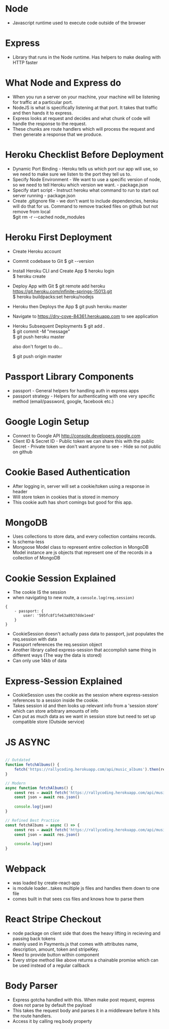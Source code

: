 

Node
======
- Javascript runtime used to execute code outside of the browser

Express
======
- Library that runs in the Node runtime. Has helpers to make dealing with HTTP faster


What Node and Express do
======
- When you run a server on your machine, your machine will be listening for traffic at a particular port.
- NodeJS is what is specifically listening at that port. It takes that traffic and then hands it to express.
- Express looks at request and decides and what chunk of code will handle the response to the request.
- These chunks are route handlers which will process the request and then generate a response that we produce. 

Heroku Checklist Before Deployment
======
- Dynamic Port Binding - Heroku tells us which port our app will use, so we need to make sure we listen to the port they tell us to.
- Specify Node Environment - We want to use a specific version of node, so we need to tell Heroku which version we want. - package.json
- Specify start script - Instruct heroku what command to run to start out server running - package.json
- Create .gitignore file - we don't want to include dependencies, heroku will do that for us.
   Command to remove tracked files on github but not remove from local  
   $git rm -r --cached node_modules  

Heroku First Deployment
======
- Create Heroku account
- Commit codebase to Git
   $ git --version  
- Install Heroku CLI and Create App
   $ heroku login  
   $ heroku create  
- Deploy App with Git
   $ git remote add heroku https://git.heroku.com/infinite-springs-15013.git  
   $ heroku buildpacks:set heroku/nodejs  
- Heroku then Deploys the App
   $ git push heroku master  
- Navigate to https://dry-cove-84361.herokuapp.com to see application
- Heroku Subsequent Deployments
   $ git add .  
   $ git commit -M "message"  
   $ git push heroku master  

   also don't forget to do...

   $ git push origin master


Passport Library Components
======
- passport - General helpers for handling auth in express apps
- passport strategy - Helpers for authenticating with one very specific method (email/password, google, facebook etc.)

Google Login Setup
======
- Connect to Google API http://console.developers.google.com
- Client ID & Secret
   ID - Public token we can share this with the public  
   Secret - Private token we don't want anyone to see - Hide so not public on github  

Cookie Based Authentication
======
- After logging in, server will set a cookie/token using a response in header
- Will store token in cookies that is stored in memory
- This cookie auth has short comings but good for this app.

MongoDB
======
- Uses collections to store data, and every collection contains records.
- Is schema-less
- Mongoose
   Model class to represent entire collection in MongoDB  
   Model instance are js objects that represent one of the records in a collection of MongoDB  

Cookie Session Explained
======
- The cookie IS the session
- when navigating to new route, a `console.log(req.session)`
```
{
    - passport: {
        user: '595fc8f1fe63a8937dde1eed'
    }
}
```
- CookieSession doesn't actually pass data to passport, just populates the req.session with data
- Passport references the req.session object 
- Another library called express-session that accomplish same thing in different ways (The way the data is stored)
- Can only use 14kb of data


Express-Session Explained
======
- CookieSession uses the cookie as the session where express-session references to a session inside the cookie.
- Takes session id and then looks up relevant info from a 'session store' which can store arbitrary amounts of info
- Can put as much data as we want in session store but need to set up compatible store (Outside service)

JS ASYNC
======
```javascript

// Outdated 
function fetchAlbums() {
    fetch('https://rallycoding.herokuapp.com/api/music_albums').then(res => res.json()).then(json => console.log(json));
}

// Modern
async function fetchAlbums() {
    const res = await fetch('https://rallycoding.herokuapp.com/api/music_albums')
    const json = await res.json()
    
    console.log(json)
}

// Refined Best Practice
const fetchAlbums = async () => {
    const res = await fetch('https://rallycoding.herokuapp.com/api/music_albums')
    const json = await res.json()
    
    console.log(json)
}

```

Webpack
======
- was loaded by create-react-app
- is module loader...takes multiple js files and handles them down to one file
- comes built in that sees css files and knows how to parse them

React Stripe Checkout
======
- node package on client side that does the heavy lifting in recieving and passing back tokens
- mainly used in Payments.js that comes with attributes name, description, amount, token and stripeKey.
- Need to provide button within component
- Every stripe method like above returns a chainable promise which can be used instead of a regular callback

Body Parser
======
- Express gotcha handled with this. When make post request, express does not parse by default the payload
- This takes the request body and parses it in a middleware before it hits the route handlers.
-  Access it by calling req.body property
